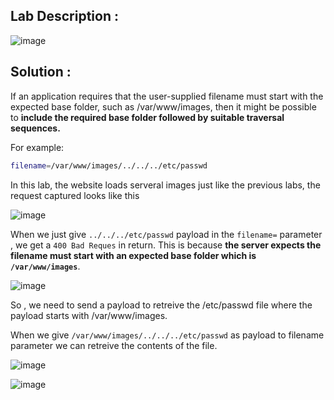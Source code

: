 ## Lab Description :

![image](https://user-images.githubusercontent.com/67383098/235922757-b8539ee3-e54f-4fcf-b0a5-dc796102e454.png)

## Solution :

If an application requires that the user-supplied filename must start with the expected base folder, such as /var/www/images, then it might be possible to **include the required base folder followed by suitable traversal sequences.** 

For example:

```bash
filename=/var/www/images/../../../etc/passwd
```

In this lab, the website loads serveral images just like the previous labs, the request captured looks like this

![image](https://user-images.githubusercontent.com/67383098/235923407-f54e2b3b-f8b4-403c-ad14-2c5898bd9704.png)


When we just give `../../../etc/passwd` payload in the `filename=` parameter , we get a `400 Bad Reques` in return. 
This is because **the server expects the filename must start with an expected base folder which is `/var/www/images`**.

![image](https://user-images.githubusercontent.com/67383098/235924360-57073ce3-e226-45d0-bd59-dab254f315a3.png)

So , we need to send a payload to retreive the /etc/passwd file where the payload starts with /var/www/images.

When we give `/var/www/images/../../../etc/passwd` as payload to filename parameter we can retreive the contents of the file.

![image](https://user-images.githubusercontent.com/67383098/235925042-309c9218-9192-4ff1-b441-538e4ec84ac9.png)

![image](https://user-images.githubusercontent.com/67383098/235925119-a6f531de-a986-46ae-b143-5c155db52896.png)
